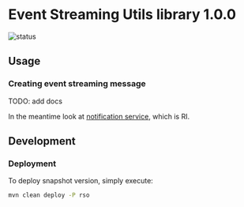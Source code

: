 # Event Streaming Utils library 1.0.0

![status](https://api.travis-ci.org/rso-vaje-6315/lib-event-streaming-utils.svg)

## Usage

### Creating event streaming message

TODO: add docs

In the meantime look at [notification service](https://github.com/rso-vaje-6315/notification-service), which is RI.

## Development

### Deployment

To deploy snapshot version, simply execute:

```bash
mvn clean deploy -P rso
```
